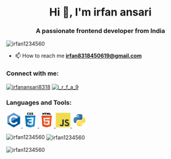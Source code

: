 <h1 align="center">Hi 👋, I'm irfan ansari</h1>
<h3 align="center">A passionate frontend developer from India</h3>

<p align="left"> <img src="https://komarev.com/ghpvc/?username=irfan1234560&label=Profile%20views&color=0e75b6&style=flat" alt="irfan1234560" /> </p>

- 📫 How to reach me **irfan8318450619@gmail.com**

<h3 align="left">Connect with me:</h3>
<p align="left">
<a href="https://linkedin.com/in/irfanansari8318" target="blank"><img align="center" src="https://raw.githubusercontent.com/rahuldkjain/github-profile-readme-generator/master/src/images/icons/Social/linked-in-alt.svg" alt="irfanansari8318" height="30" width="40" /></a>
<a href="https://instagram.com/i_r_f_a_9" target="blank"><img align="center" src="https://raw.githubusercontent.com/rahuldkjain/github-profile-readme-generator/master/src/images/icons/Social/instagram.svg" alt="i_r_f_a_9" height="30" width="40" /></a>
</p>

<h3 align="left">Languages and Tools:</h3>
<p align="left"> <a href="https://www.cprogramming.com/" target="_blank" rel="noreferrer"> <img src="https://raw.githubusercontent.com/devicons/devicon/master/icons/c/c-original.svg" alt="c" width="40" height="40"/> </a> <a href="https://www.w3schools.com/css/" target="_blank" rel="noreferrer"> <img src="https://raw.githubusercontent.com/devicons/devicon/master/icons/css3/css3-original-wordmark.svg" alt="css3" width="40" height="40"/> </a> <a href="https://www.w3.org/html/" target="_blank" rel="noreferrer"> <img src="https://raw.githubusercontent.com/devicons/devicon/master/icons/html5/html5-original-wordmark.svg" alt="html5" width="40" height="40"/> </a> <a href="https://developer.mozilla.org/en-US/docs/Web/JavaScript" target="_blank" rel="noreferrer"> <img src="https://raw.githubusercontent.com/devicons/devicon/master/icons/javascript/javascript-original.svg" alt="javascript" width="40" height="40"/> </a> <a href="https://www.python.org" target="_blank" rel="noreferrer"> <img src="https://raw.githubusercontent.com/devicons/devicon/master/icons/python/python-original.svg" alt="python" width="40" height="40"/> </a> </p>

<p><img align="left" src="https://github-readme-stats.vercel.app/api/top-langs?username=irfan1234560&show_icons=true&locale=en&layout=compact" alt="irfan1234560" /></p>

<p>&nbsp;<img align="center" src="https://github-readme-stats.vercel.app/api?username=irfan1234560&show_icons=true&locale=en" alt="irfan1234560" /></p>

<p><img align="center" src="https://github-readme-streak-stats.herokuapp.com/?user=irfan1234560&" alt="irfan1234560" /></p>
